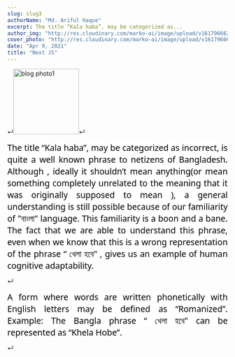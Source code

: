```yaml
---
slug: slug3
authorName: "Md. Ariful Haque"
excerpt: The title “Kala haba”, may be categorized as...
author_img: "http://res.cloudinary.com/marko-ai/image/upload/v1617966628/usdblr0acjd0slblqq4c.jpg"
cover_photo: "http://res.cloudinary.com/marko-ai/image/upload/v1617966625/xrz4ph76tbc21rlhm9wb.jpg"
date: "Apr 9, 2021"
title: "Next JS"
---
```


<p></p>↵<img src="http://res.cloudinary.com/marko-ai/image/upload/v1617966511/fwgqt9stfonzglkihvnv.jpg" alt="blog photo1" style="height: 150px;width: 150px"/>↵<p style="text-align:justify;"><span style="color: rgb(0,0,0);background-color: rgb(255,255,255);font-size: 1.2rem;font-family: Segoe UI", "Source Sans Pro", -apple-system, BlinkMacSystemFont, Roboto, Oxygen, Ubuntu, Cantarell, "Fira Sans", "Droid Sans", "Helvetica Neue", sans-serif;">The title “Kala haba”, may be categorized as incorrect, is quite a well known phrase to netizens  of Bangladesh. Although , ideally it shouldn’t mean anything(or mean something completely unrelated to the meaning that it was originally supposed to mean ), a general understanding is still possible because of our familiarity of "বাংলা" language. This familiarity is a boon and a bane. The fact that we are able to understand this phrase, even when we know that this is a wrong representation of the phrase “ খেলা হবে" , gives us an example of human cognitive adaptability. </span></p>↵<p style="text-align:justify;"><span style="color: rgb(0,0,0);background-color: rgb(255,255,255);font-size: 1.2rem;font-family: Segoe UI", "Source Sans Pro", -apple-system, BlinkMacSystemFont, Roboto, Oxygen, Ubuntu, Cantarell, "Fira Sans", "Droid Sans", "Helvetica Neue", sans-serif;">A form where words are written phonetically with English letters may be defined as “Romanized”. Example: The Bangla phrase “ খেলা হবে"  can be represented as “Khela Hobe”.</span></p>↵